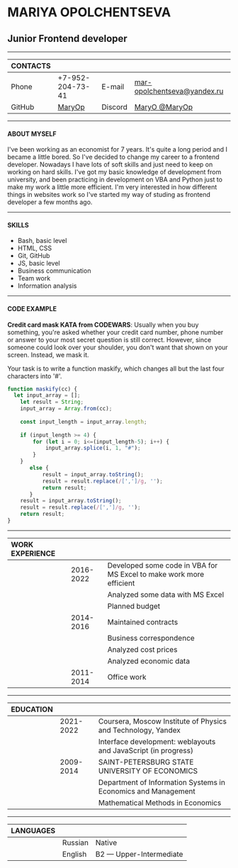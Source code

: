 # **MARIYA OPOLCHENTSEVA**
## **Junior Frontend developer**

---
| CONTACTS |                                       |          |                                                           |
|:-------|:--------------------------------------|:---------|:----------------------------------------------------------|
| Phone  | +7-952-204-73-41                      | E-mail   | <mar-opolchentseva@yandex.ru>                             |
| GitHub | [MaryOp](https://github.com/MaryOp)   | Discord  | [MaryO @MaryOp](https://discordapp.com/users/MaryOp#1684) |

--- 

#### ABOUT MYSELF

I've been working as an economist for 7 years. It's quite a long period and I became a little bored. So I've decided to change my career to a frontend developer. Nowadays I have lots of soft skills and just need to keep on working on hard skills. I've got my basic knowledge of development from university, and been practicing in development on VBA and Python just to make my work a little more efficient. I'm very interested in how different things in websites work so I've started my way of studing as frontend developer a few months ago.

---

#### SKILLS

* Bash, basic level
* HTML, CSS
* Git, GitHub
* JS, basic level
* Business communication
* Team work
* Information analysis

---

#### CODE EXAMPLE
__Credit card mask KATA from CODEWARS__:
Usually when you buy something, you're asked whether your credit card number, phone number or answer to your most secret question is still correct. However, since someone could look over your shoulder, you don't want that shown on your screen. Instead, we mask it.

Your task is to write a function maskify, which changes all but the last four characters into '#'.

```javascript
function maskify(cc) {
  let input_array = [];
    let result = String;
    input_array = Array.from(cc);
    
    const input_length = input_array.length;
    
    if (input_length >= 4) {
        for (let i = 0; i<=(input_length-5); i++) {
            input_array.splice(i, 1, "#");   
        }
    }
       else {
           result = input_array.toString();
           result = result.replace(/[',']/g, '');
           return result;
       } 
    result = input_array.toString();
    result = result.replace(/[',']/g, '');
    return result;
}
```
---

| WORK EXPERIENCE |           | |
| :-------------------|:----------|:-------------|
|                     | 2016-2022 | Developed some code in VBA for MS Excel to make work more efficient|
|                     |           | Analyzed some data with MS Excel|
|                     |           | Planned budget|
|                     | 2014-2016 | Maintained contracts|
|                     |           | Business correspondence|
|                     |           | Analyzed cost prices|
|                     |           | Analyzed economic data|
|                     | 2011-2014 | Office work |

--- 

| EDUCATION |            | |
|:--------------|:-----------|:-------------------------------------------------------------------------------------------------|
|               | 2021-2022  | Coursera, Moscow Institute of Physics and Technology, Yandex |
|               |            | Interface development: weblayouts and JavaScript (in progress) |
|               | 2009-2014  | SAINT-PETERSBURG STATE UNIVERSITY OF ECONOMICS |
|               |            | Department of Information Systems in Economics and Management|
|               |            | Mathematical Methods in Economics|

--- 

| LANGUAGES     |              | |
|:--------------|:-------------|:-------------------------|
|               | Russian      |   Native |
|               | English      |   B2 — Upper-Intermediate |
